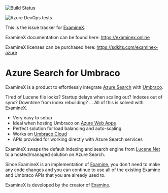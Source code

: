 ![Build Status](https://dev.azure.com/sdkits/ExamineX/_apis/build/status/SDKits.ExamineX.Source?branchName=master)

![Azure DevOps tests](https://img.shields.io/azure-devops/tests/sdkits/ExamineX/1)

This is the issue tracker for [ExamineX](https://examinex.online).

ExamineX documentation can be found here: https://examinex.online

ExamineX licenses can be purchased here: https://sdkits.com/examinex-azure

# Azure Search for Umbraco

ExamineX is a product to effortlessly integrate [Azure Search](https://azure.microsoft.com/en-au/services/search/) with [Umbraco](https://umbraco.com).

Tired of Lucene file locks? Startup delays when scaling out? Indexes out of sync? Downtime from index rebuilding? ... All of this is solved with ExamineX.

* Very easy to setup
* Ideal when hosting Umbraco on [Azure Web Apps](https://azure.microsoft.com/en-au/services/app-service/web/)
* Perfect solution for load balancing and auto-scaling
* Works on [Umbraco Cloud](https://umbraco.com/products/umbraco-cloud/)
* APIs provided for working directly with Azure Search services

ExamineX swaps the default indexing and search engine from [Lucene.Net](https://lucenenet.apache.org/) to a hosted/managed solution on Azure Search. 

Since ExamineX is an implementation of [Examine](https://shazwazza.github.io/Examine/), you don't need to make any code changes and you can continue to use all of the existing Examine and Umbraco APIs that you are already used to.

ExamineX is developed by the creator of [Examine](https://shazwazza.github.io/Examine/).
